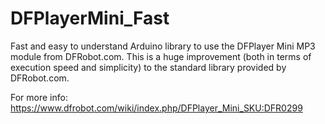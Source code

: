 # DFPlayerMini_Fast
Fast and easy to understand Arduino library to use the DFPlayer Mini MP3 module from DFRobot.com. This is a huge improvement (both in terms of execution speed and simplicity) to the standard library provided by DFRobot.com.

For more info: https://www.dfrobot.com/wiki/index.php/DFPlayer_Mini_SKU:DFR0299
